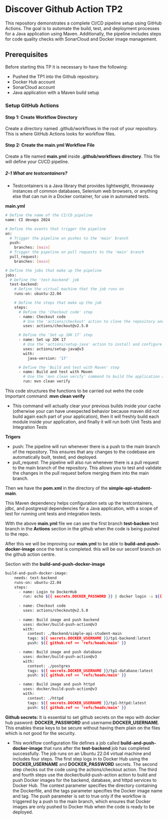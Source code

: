 # Discover Github Action TP2

This repository demonstrates a complete CI/CD pipeline setup using GitHub Actions. The goal is to automate the build, test, and deployment processes for a Java application using Maven. Additionally, the pipeline includes steps for code quality checks with SonarCloud and Docker image management.

## Prerequisites

Before starting this TP it is necessary to have the following:

 - Pushed the TP1 into the Github repository.
 - Docker Hub account
 - SonarCloud account
 - Java application with a Maven build setup


### Setup GitHub Actions
#### Step 1: Create Workflow Directory
Create a directory named .github/workflows in the root of your repository. This is where GitHub Actions looks for workflow files.

#### Step 2: Create the main.yml Workflow File
Create a file named **main.yml** inside **.github/workflows directory**. This file will define your CI/CD pipeline.

##### 2-1 What are testcontainers?
 - Testcontainers is a Java library that provides lightweight, throwaway instances of common databases, Selenium web browsers, or anything else that can run in a Docker container, for use in automated tests.

**main.yml**
~~~bash
# Define the name of the CI/CD pipeline
name: CI devops 2024

# Define the events that trigger the pipeline
on:
  # Trigger the pipeline on pushes to the 'main' branch
  push:
    branches: [main]
  # Trigger the pipeline on pull requests to the 'main' branch
  pull_request:
    branches: [main]

# Define the jobs that make up the pipeline
jobs:
  # Define the 'test-backend' job
  test-backend:
    # Define the virtual machine that the job runs on
    runs-on: ubuntu-22.04

    # Define the steps that make up the job
    steps:
      # Define the 'Checkout code' step
      - name: Checkout code
        # Use the 'actions/checkout' action to clone the repository and check out the 'main' branch
        uses: actions/checkout@v2.5.0

      # Define the 'Set up JDK 17' step
      - name: Set up JDK 17
        # Use the 'actions/setup-java' action to install and configure the Java Development Kit (JDK) version 17
        uses: actions/setup-java@v3
        with:
          java-version: '17'

      # Define the 'Build and test with Maven' step
      - name: Build and test with Maven
        # Use the 'mvn clean verify' command to build the application and run both unit tests and integration tests
        run: mvn clean verify

~~~
This code structures the functions to be carried out wehn the code 
Important command: **mvn clean verify**

- This command will actually clear your previous builds inside your cache (otherwise your can have unexpected behavior because maven did not build again each part of your application), then it will freshly build each module inside your application, and finally it will run both Unit Tests and Integration Tests 

**Trigers**
 - push: The pipeline will run whenever there is a push to the main branch of the repository. This ensures that any changes to the codebase are automatically built, tested, and deployed.
 - pull_request: The pipeline will also run whenever there is a pull request to the main branch of the repository. This allows you to test and validate the changes in the pull request before merging them into the main branch.

Then we have the **pom.xml** in the directory of the **simple-api-student-main**.

This Maven dependency helps configuration sets up the testcontainers, jdbc, and postgresql dependencies for a Java application, with a scope of test for running unit tests and integration tests.

WIth the above **main.yml** file we can see the first branch **test-backen** test branch  in the **Actions** section in the github when the code is being pushed to the repo.

After this we will be improving our **main.yml** to be able to **build-and-push-docker-image** once the test is completed. this will be our seconf branch on the github action centre.

Section with the **build-and-push-docker-image**
~~~bash
build-and-push-docker-image:
    needs: test-backend
    runs-on: ubuntu-22.04
    steps:
      - name: Login to DockerHub
        run: echo ${{ secrets.DOCKER_PASSWORD }} | docker login -u ${{ secrets.DOCKER_USERNAME }} --password-stdin
      
      - name: Checkout code
        uses: actions/checkout@v2.5.0
      
      - name: Build image and push backend
        uses: docker/build-push-action@v3
        with:
          context: ./Backend/simple-api-student-main
          tags: ${{ secrets.DOCKER_USERNAME }}/tp1-backend:latest
          push: ${{ github.ref == 'refs/heads/main' }}

      - name: Build image and push database
        uses: docker/build-push-action@v3
        with:
          context: ./postgres
          tags: ${{ secrets.DOCKER_USERNAME }}/tp1-database:latest
          push: ${{ github.ref == 'refs/heads/main' }}

      - name: Build image and push httpd
        uses: docker/build-push-action@v3
        with:
          context: ./httpd
          tags: ${{ secrets.DOCKER_USERNAME }}/tp1-httpd:latest
          push: ${{ github.ref == 'refs/heads/main' }}

~~~

**Github secrets:** It is essential to set github secrets on the repo with docker hub pasword: **DOCKER_PASSWORD** and username:**DOCKER_USERNAME**. This enables these keys to be secure without having them plain on the files which is not good for the security.

 - This workflow configuration file defines a job called **build-and-push-docker-image** that runs after the **test-backend** job has completed successfully. The job runs on an Ubuntu 22.04 virtual machine and includes four steps. The first step logs in to Docker Hub using the **DOCKER_USERNAME** and **DOCKER_PASSWORD** secrets. The second step checks out the code using the actions/checkout action. The third and fourth steps use the docker/build-push-action action to build and push Docker images for the backend, database, and httpd services to Docker Hub. The context parameter specifies the directory containing the Dockerfile, and the tags parameter specifies the Docker image name and tag. The push parameter is set to true only if the workflow is triggered by a push to the main branch, which ensures that Docker images are only pushed to Docker Hub when the code is ready to be deployed.

